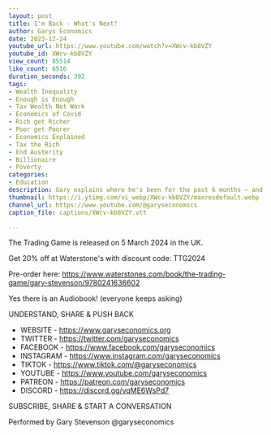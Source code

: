 ```yaml
---
layout: post
title: I'm Back - What's Next?
author: Garys Economics
date: 2023-12-24
youtube_url: https://www.youtube.com/watch?v=XWcv-kb8VZY
youtube_id: XWcv-kb8VZY
view_count: 85514
like_count: 6516
duration_seconds: 392
tags:
- Wealth Inequality
- Enough is Enough
- Tax Wealth Not Work
- Economics of Covid
- Rich get Richer
- Poor get Poorer
- Economics Explained
- Tax the Rich
- End Austerity
- Billionaire
- Poverty
categories:
- Education
description: Gary explains where he's been for the past 6 months – and what he's got planned for 2024.
thumbnail: https://i.ytimg.com/vi_webp/XWcv-kb8VZY/maxresdefault.webp
channel_url: https://www.youtube.com/@garyseconomics
caption_file: captions/XWcv-kb8VZY.vtt

---
```


The Trading Game is released on 5 March 2024 in the UK. 

Get 20% off at Waterstone's with discount code: TTG2024 

Pre-order here: https://www.waterstones.com/book/the-trading-game/gary-stevenson/9780241636602

Yes there is an Audiobook!  (everyone keeps asking)

UNDERSTAND, SHARE & PUSH BACK

- WEBSITE - https://www.garyseconomics.org
- TWITTER  - https://twitter.com/garyseconomics
- FACEBOOK - https://www.facebook.com/garyseconomics
- INSTAGRAM  - https://www.instagram.com/garyseconomics
- TIKTOK - https://www.tiktok.com/@garyseconomics
- YOUTUBE -  https://www.youtube.com/garyseconomics
- PATREON - https://patreon.com/garyseconomics
- DISCORD - https://discord.gg/vqME6WsPd7

SUBSCRIBE, SHARE & START A CONVERSATION

Performed by Gary Stevenson
@garyseconomics
